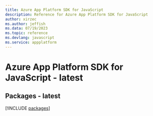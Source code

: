 ```yaml
---
title: Azure App Platform SDK for JavaScript
description: Reference for Azure App Platform SDK for JavaScript
author: xirzec
ms.author: jeffish
ms.data: 07/19/2023
ms.topic: reference
ms.devlang: javascript
ms.service: appplatform
---
```

# Azure App Platform SDK for JavaScript - latest
## Packages - latest
[!INCLUDE [packages](app-platform-index.md)]